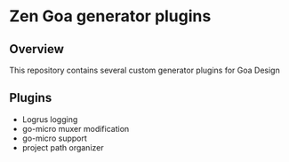 # Zen Goa generator plugins

## Overview
This repository contains several custom generator plugins for Goa Design

## Plugins
* Logrus logging
* go-micro muxer modification
* go-micro support
* project path organizer

